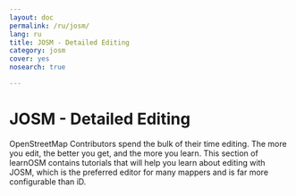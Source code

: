 ```yaml
---
layout: doc
permalink: /ru/josm/
lang: ru
title: JOSM - Detailed Editing
category: josm
cover: yes
nosearch: true

---
```


JOSM - Detailed Editing
================

OpenStreetMap Contributors spend the bulk of their time editing. The more you
edit, the better you get, and the more you learn. This section of learnOSM
contains tutorials that will help you learn about editing with JOSM, which is the preferred editor for many mappers and is far more configurable than iD.
